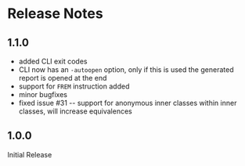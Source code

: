 # Release Notes

## 1.1.0

- added CLI exit codes
- CLI now has an `-autoopen` option, only if this is used the generated report is opened at the end
- support for `FREM` instruction added
- minor bugfixes
- fixed issue #31 -- support for anonymous inner classes within inner classes, will increase equivalences

## 1.0.0

Initial Release